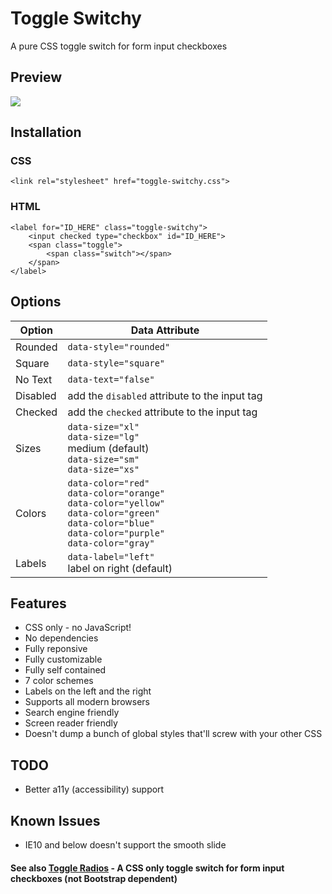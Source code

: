 # Toggle Switchy
A pure CSS toggle switch for form input checkboxes

## Preview
<img src="http://adamculpepper.net/repos/preview-toggle-switchy-github.png">

## Installation

### CSS
```<link rel="stylesheet" href="toggle-switchy.css">```

### HTML
```
<label for="ID_HERE" class="toggle-switchy">
	<input checked type="checkbox" id="ID_HERE">
	<span class="toggle">
		<span class="switch"></span>
	</span>
</label>
```

## Options

| Option | Data Attribute |
| ------ | ------ |
| Rounded | `data-style="rounded"`
| Square | `data-style="square"`
| No Text | `data-text="false"`
| Disabled | add the `disabled` attribute to the input tag
| Checked | add the `checked` attribute to the input tag
| Sizes | `data-size="xl"`<br>`data-size="lg"`<br>medium (default)<br>`data-size="sm"`<br>`data-size="xs"`
| Colors | `data-color="red"`<br>`data-color="orange"`<br>`data-color="yellow"`<br>`data-color="green"`<br>`data-color="blue"`<br>`data-color="purple"`<br>`data-color="gray"`
| Labels | `data-label="left"`<br>label on right (default)<br>

## Features
* CSS only - no JavaScript!
* No dependencies
* Fully reponsive
* Fully customizable
* Fully self contained
* 7 color schemes
* Labels on the left and the right
* Supports all modern browsers
* Search engine friendly
* Screen reader friendly
* Doesn't dump a bunch of global styles that'll screw with your other CSS

## TODO
* Better a11y (accessibility) support

## Known Issues
* IE10 and below doesn't support the smooth slide

#### See also [Toggle Radios](https://github.com/adamculpepper/toggle-radios) - A CSS only toggle switch for form input checkboxes (not Bootstrap dependent)
